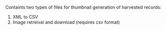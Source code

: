 Containts two types of files for thumbnail generation of harvested records:

1. XML to CSV 
2. Image retreival and download (requires csv format)

